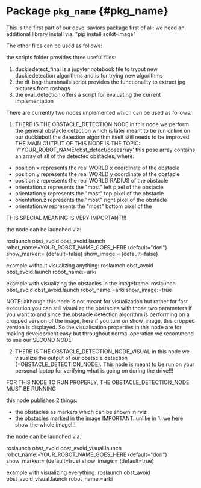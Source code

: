 # Package `pkg_name` {#pkg_name}
This is the first part of our devel saviors package
first of all: we need an additional library install via: "pip install scikit-image"

The other files can be used as follows:

the scripts folder provides three useful files:
1. duckiedetect_final is a jupyter notebook file to tryout new duckiedetection algorithms and is for trying new algorithms
2. the dt-bag-thumbnails script provides the functionality to extract jpg pictures from rosbags
3. the eval_detection offers a script for evaluating the current implementation

There are currently two nodes implemented which can be used as follows:
1. THERE IS THE OBSTACLE_DETECTION NODE
in this node we perform the general obstacle detection which is later meant to be run online on our duckiebot!
the detection algorithm itself still needs to be improved
THE MAIN OUTPUT OF THIS NODE IS THE TOPIC:
'/"YOUR_ROBOT_NAME/obst_detect/posearray'
this pose array contains an array of all of the detected obstacles, where:
- position.x represents the real WORLD x coordinate of the obstacle
- position.y represents the real WORLD y coordinate of the obstacle
- position.z represents the real WORLD RADIUS of the obstacle
- orientation.x represents the "most" left pixel of the obstacle
- orientation.y represents the "most" top pixel of the obstacle
- orientation.z represents the "most" right pixel of the obstacle
- orientation.w represents the "most" bottom pixel of the 

THIS SPECIAL MEANING IS VERY IMPORTANT!!!

the node can be launched via:

roslaunch obst_avoid obst_avoid.launch robot_name:=YOUR_ROBOT_NAME_GOES_HERE (default="dori") show_marker:= (default=false) show_image:= (default=false)

example without visualizing anything: roslaunch obst_avoid obst_avoid.launch robot_name:=arki

example with visualizing the obstacles in the imageframe: roslaunch obst_avoid obst_avoid.launch robot_name:=arki show_image:=true

NOTE: although this node is not meant for visualization but rather for fast execution you can still visualize the obstacles with those two parameters if you want to and since the obstacle detection algorithm is performing on a cropped version of the image, here if you turn on show_image, this cropped version is displayed. So the visualisation properties in this node are for making development easy but throughout normal operation we recommend to use our SECOND NODE:

2. THERE IS THE OBSTACLE_DETECTION_NODE_VISUAL
in this node we visualize the output of our obstacle detection (=OBSTACLE_DETECTION_NODE). This node is meant to be run on your personal laptop for verifying what is going on during the drive!!!

FOR THIS NODE TO RUN PROPERLY, THE OBSTACLE_DETECTION_NODE MUST BE RUNNING

this node publishes 2 things:
- the obstacles as markers which can be shown in rviz
- the obstacles marked in the image IMPORTANT: unlike in 1. we here show the whole image!!!

the node can be launched via: 

roslaunch obst_avoid obst_avoid_visual.launch robot_name:=YOUR_ROBOT_NAME_GOES_HERE (default="dori") show_marker:= (default=true) show_image:= (default=true)

example with visualizing everything: roslaunch obst_avoid obst_avoid_visual.launch robot_name:=arki


<move-here src='#pkg_name-autogenerated'/>
